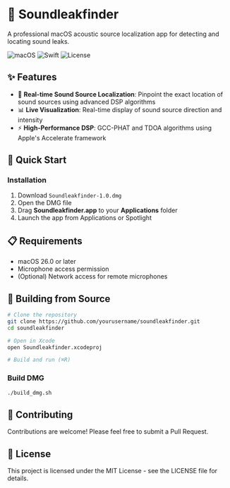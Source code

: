 # 🎯 Soundleakfinder

A professional macOS acoustic source localization app for detecting and locating sound leaks.

![macOS](https://img.shields.io/badge/macOS-26.0+-blue)
![Swift](https://img.shields.io/badge/Swift-5.0-orange)
![License](https://img.shields.io/badge/license-MIT-green)

## ✨ Features

- 📍 **Real-time Sound Source Localization**: Pinpoint the exact location of sound sources using advanced DSP algorithms
- 📊 **Live Visualization**: Real-time display of sound source direction and intensity
- ⚡ **High-Performance DSP**: GCC-PHAT and TDOA algorithms using Apple's Accelerate framework

## 🚀 Quick Start

### Installation

1. Download `Soundleakfinder-1.0.dmg`
2. Open the DMG file
3. Drag **Soundleakfinder.app** to your **Applications** folder
4. Launch the app from Applications or Spotlight


## 📋 Requirements

- macOS 26.0 or later
- Microphone access permission
- (Optional) Network access for remote microphones

## 🔧 Building from Source

```bash
# Clone the repository
git clone https://github.com/yourusername/soundleakfinder.git
cd soundleakfinder

# Open in Xcode
open Soundleakfinder.xcodeproj

# Build and run (⌘R)
```

### Build DMG

```bash
./build_dmg.sh
```

## 🤝 Contributing

Contributions are welcome! Please feel free to submit a Pull Request.

## 📝 License

This project is licensed under the MIT License - see the LICENSE file for details.
